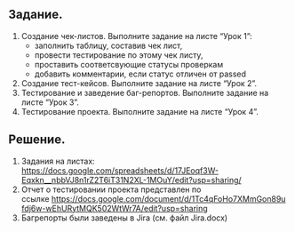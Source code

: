 ## Задание.
1. Создание чек-листов. Выполните задание на листе “Урок 1”: 
      - заполнить таблицу, составив чек лист,
      - провести тестирование по этому чек листу, 
      - проставить соответсвующие статусы проверкам 
      - добавить комментарии, если статус отличен от passed
2. Создание тест-кейсов. Выполните задание на листе “Урок 2”.
3. Тестирование и заведение баг-репортов. Выполните задание на листе “Урок 3”.
4. Тестирование проекта. Выполните задание на листе “Урок 4”.

## Решение.
1. Задания на листах: <https://docs.google.com/spreadsheets/d/17JEoqf3W-Eqxkn__nbbVJ8n1rZ2T6iT31N2XL-1MOuY/edit?usp=sharing/>
2. Отчет о тестировании проекта представлен по ссылке https://docs.google.com/document/d/1Tc4qFoHo7XMmGon89ufdj6w-wEhURytMQK502WtWr7A/edit?usp=sharing
3. Багрепорты были заведены в Jira (cм. файл Jira.docx)
